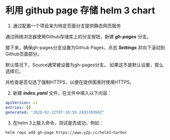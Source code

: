 # 利用 github page 存储 helm 3 chart 

1. 通过配置一个项目来为特定页面分支提供静态网页服务

  通过网络浏览器使用Github存储库上的分支按钮，新建 ***gh-pages*** 分支。

  接下来，确保gh-pages分支设置为Github Pages，点击 ***Settings*** 并向下滚动到Github页面部分。
  
  默认情况下，Source通常被设置为gh-pages分支。 如果这不是默认设置，那么选择它。
  
  并检查是否勾选了强制HTTPS，以便在提供图表时使用HTTPS。
  
2. 新建 ***index.yaml*** 文件，在文件中填入以下内容：

```yaml
apiVersion: v1
entries: {}
generated: "2020-02-22T07:10:59.249370366Z"
```

3. 在helm 3上敲入命令，测试是否成功，例如：

```shell
helm repo add gh-page https://www.y2p.cc/helm3-harbor
```
